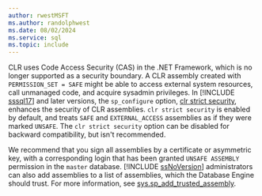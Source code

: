 ```yaml
---
author: rwestMSFT
ms.author: randolphwest
ms.date: 08/02/2024
ms.service: sql
ms.topic: include
---
```

CLR uses Code Access Security (CAS) in the .NET Framework, which is no longer supported as a security boundary. A CLR assembly created with `PERMISSION_SET = SAFE` might be able to access external system resources, call unmanaged code, and acquire sysadmin privileges. In [!INCLUDE [sssql17](../../includes/sssql17-md.md)] and later versions, the `sp_configure` option, [clr strict security](../configure-windows/clr-strict-security.md), enhances the security of CLR assemblies. `clr strict security` is enabled by default, and treats `SAFE` and `EXTERNAL_ACCESS` assemblies as if they were marked `UNSAFE`. The `clr strict security` option can be disabled for backward compatibility, but isn't recommended.

We recommend that you sign all assemblies by a certificate or asymmetric key, with a corresponding login that has been granted `UNSAFE ASSEMBLY` permission in the `master` database. [!INCLUDE [ssNoVersion](../../includes/ssnoversion-md.md)] administrators can also add assemblies to a list of assemblies, which the Database Engine should trust. For more information, see [sys.sp_add_trusted_assembly](../../relational-databases/system-stored-procedures/sys-sp-add-trusted-assembly-transact-sql.md).
